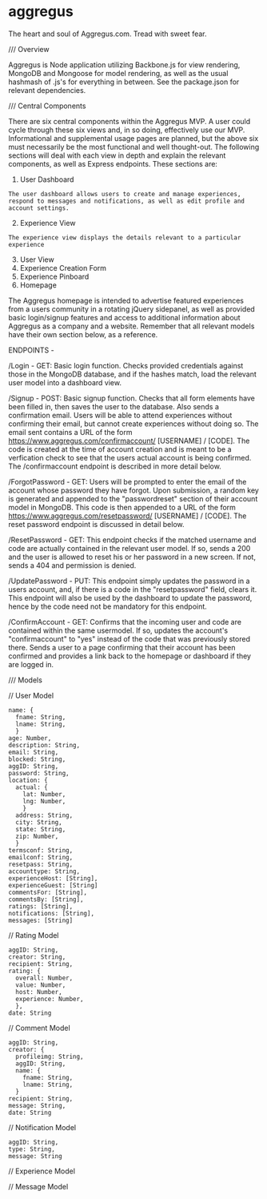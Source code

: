 aggregus
========

The heart and soul of Aggregus.com. Tread with sweet fear.

/// Overview

  Aggregus is Node application utilizing Backbone.js for view rendering, MongoDB and Mongoose for model rendering, as well as the usual hashmash of .js's for everything in between. See the package.json for relevant dependencies.

/// Central Components

  There are six central components within the Aggregus MVP. A user could cycle through these six views and, in so doing, effectively use our MVP. Informational and supplemental usage pages are planned, but the above six must necessarily be the most functional and well thought-out. The following sections will deal with each view in depth and explain the relevant components, as well as Express endpoints. These sections are:
  
  1. User Dashboard
    
    The user dashboard allows users to create and manage experiences, respond to messages and notifications, as well as edit profile and account settings. 

  2. Experience View
  
    The experience view displays the details relevant to a particular experience 
    
  3. User View
  4. Experience Creation Form
  5. Experience Pinboard
  6. Homepage
  
  The Aggregus homepage is intended to advertise featured experiences from a users community in a rotating jQuery sidepanel, as well as provided basic login/signup features and access to additional information about Aggregus as a company and a website. Remember that all relevant models have their own section below, as a reference.
  
  ENDPOINTS -
  
  /Login - GET: Basic login function. Checks provided credentials against those in the MongoDB database, and if the hashes match, load the relevant user model into a dashboard view.

  /Signup - POST: Basic signup function. Checks that all form elements have been filled in, then saves the user to the database. Also sends a confirmation email. Users will be able to attend experiences without confirming their email, but cannot create experiences without doing so. The email sent contains a URL of the form https://www.aggregus.com/confirmaccount/ [USERNAME] / [CODE]. The code is created at the time of account creation and is meant to be a verfication check to see that the users actual account is being confirmed. The /confirmaccount endpoint is described in more detail below.
  
  /ForgotPassword - GET: Users will be prompted to enter the email of the account whose password they have forgot. Upon submission, a random key is generated and appended to the "passwordreset" section of their account model in MongoDB. This code is then appended to a URL of the form https://www.aggregus.com/resetpassword/ [USERNAME] / [CODE]. The reset password endpoint is discussed in detail below.
  
  /ResetPassword - GET: This endpoint checks if the matched username and code are actually contained in the relevant user model. If so, sends a 200 and the user is allowed to reset his or her password in a new screen. If not, sends a 404 and permission is denied.
  
  /UpdatePassword - PUT: This endpoint simply updates the password in a users account, and, if there is a code in the "resetpassword" field, clears it. This endpoint will also be used by the dashboard to update the password, hence by the code need not be mandatory for this endpoint.
  
  /ConfirmAccount - GET: Confirms that the incoming user and code are contained within the same usermodel. If so, updates the account's "confirmaccount" to "yes" instead of the code that was previously stored there. Sends a user to a page confirming that their account has been confirmed and provides a link back to the homepage or dashboard if they are logged in.
  
/// Models

  // User Model
  
    name: {
      fname: String,
      lname: String,
      }
    age: Number,
    description: String,
    email: String,
    blocked: String,
    aggID: String,
    password: String,
    location: {
      actual: {
        lat: Number,
        lng: Number,
        }
      address: String,
      city: String,
      state: String,
      zip: Number,
      }
    termsconf: String,
    emailconf: String,
    resetpass: String,
    accounttype: String,
    experienceHost: [String],
    experienceGuest: [String]
    commentsFor: [String],
    commentsBy: [String],
    ratings: [String],
    notifications: [String],
    messages: [String]
    
  // Rating Model
  
    aggID: String,
    creator: String,
    recipient: String,
    rating: {
      overall: Number,
      value: Number,
      host: Number,
      experience: Number,
      },
    date: String
  
  // Comment Model
  
    aggID: String,
    creator: {
      profileimg: String,
      aggID: String,
      name: {
        fname: String,
        lname: String,
      }
    recipient: String,
    message: String,
    date: String
    
  // Notification Model
  
    aggID: String,
    type: String,
    message: String
  
  // Experience Model
  
  // Message Model

  
  
  
  
  

